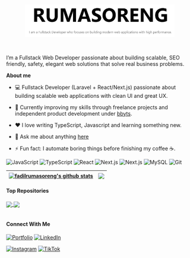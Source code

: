 <p align="center"><a href="https://www.rumasoreng.com/"><img width="80%" alt="Hello, I'm Fadil Rumasoreng I do open source!" src="./public/hero-readme-header.png" /></a></p>

<br />

I’m a Fullstack Web Developer passionate about building scalable, SEO friendly, safety, elegant web solutions that solve real business problems.

**About me**

- 💻 Fullstack Developer (Laravel + React/Next.js) passionate about building scalable web applications with clean UI and great UX.

- 🚀 Currently improving my skills through freelance projects and independent product development under [bbyts](https://www.bbyts.com).

- ❤️ I love writing TypeScript, Javascript and learning something new.

- 💬 Ask me about anything [here](https://github.com/RumasorengFadil/RumasorengFadil/issues)

- ⚡ Fun fact: I automate boring things before finishing my coffee ☕.

<p>
  <img src="https://cdn.jsdelivr.net/gh/devicons/devicon/icons/javascript/javascript-original.svg" alt="JavaScript" width="20" height="20"/>
  <img src="https://cdn.jsdelivr.net/gh/devicons/devicon/icons/typescript/typescript-original.svg" alt="TypeScript" width="20" height="20"/>
  <img src="https://cdn.jsdelivr.net/gh/devicons/devicon/icons/react/react-original.svg" alt="React" width="20" height="20"/>
  <img src="https://cdn.jsdelivr.net/gh/devicons/devicon/icons/nextjs/nextjs-original.svg" alt="Next.js" width="20" height="20"/>
  <img src="https://cdn.jsdelivr.net/gh/devicons/devicon@latest/icons/laravel/laravel-original.svg" alt="Next.js" width="20" height="20" />
  <img src="https://cdn.jsdelivr.net/gh/devicons/devicon/icons/mysql/mysql-original.svg" alt="MySQL" width="20" height="20"/>
  <img src="https://cdn.jsdelivr.net/gh/devicons/devicon/icons/git/git-original.svg" alt="Git" width="20" height="20"/>
</p>


| <a href="https://github.com/rumasorengfadil/github-readme-stats"><img align="center" src="https://github-readme-stats.vercel.app/api?username=rumasorengfadil&show_icons=true&include_all_commits=true&theme=buefy&hide_border=true" alt="fadilrumasoreng's github stats" /></a> | <a href="https://github.com/rumasorengfadil/github-readme-stats"><img align="center" src="https://github-readme-stats.vercel.app/api/top-langs/?username=rumasorengfadil&layout=compact&theme=buefy&hide_border=true" /></a> |
| ------------- | ------------- |

#### Top Repositories

<a href="https://github.com/RumasorengFadil/nextjs-modern-portofolio-v1">
  <img align="center" src="https://github-readme-stats.vercel.app/api/pin/?username=RumasorengFadil&repo=nextjs-modern-portofolio-v1&theme=buefy" />
</a>
<a href="https://github.com/RumasorengFadil/Point-of-Sale-Application">
  <img align="center" src="https://github-readme-stats.vercel.app/api/pin/?username=RumasorengFadil&repo=Point-of-Sale-Application&theme=buefy" />
</a>


<br />
<br />

#### Connect With Me
[![Portfolio](https://img.shields.io/badge/Website-%230077B5.svg?style=for-the-badge&logo=google-chrome&logoColor=white)](https://www.rumasoreng.com)
[![LinkedIn](https://img.shields.io/badge/LinkedIn-%230077B5.svg?style=for-the-badge&logo=linkedin&logoColor=white)](https://linkedin.com/in/fadil-hijayat-rumasoreng-4944671b9)
<!-- [![Twitter](https://img.shields.io/badge/Twitter-%231DA1F2.svg?style=for-the-badge&logo=twitter&logoColor=white)](https://twitter.com/fadilrms) -->
[![Instagram](https://img.shields.io/badge/Instagram-%23E4405F.svg?style=for-the-badge&logo=instagram&logoColor=white)](https://instagram.com/fadilrumasoreng)
[![TikTok](https://img.shields.io/badge/TikTok-%23000000.svg?style=for-the-badge&logo=tiktok&logoColor=white)](https://www.tiktok.com/@devwithfadil)


